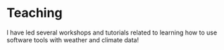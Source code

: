 # Teaching

I have led several workshops and tutorials related to learning how to use software tools with weather and climate data!

```{include} teaching_gallery.md

```





